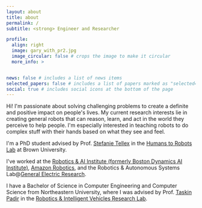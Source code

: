 ```yaml
---
layout: about
title: about
permalink: /
subtitle: <strong> Engineer and Researcher

profile:
  align: right
  image: gary_with_pr2.jpg
  image_circular: false # crops the image to make it circular
  more_info: >


news: false # includes a list of news items
selected_papers: false # includes a list of papers marked as "selected={true}"
social: true # includes social icons at the bottom of the page
---
```


Hi! I'm passionate about solving challenging problems to create a definite and positive impact on people's lives. 
My current research interests lie in creating general robots that can reason, learn, and act in 
the world they perceive to help people. I'm especially interested in teaching robots to do complex stuff with their hands based on what they see and feel.

I'm a PhD student advised by Prof. [Stefanie Tellex](https://www.linkedin.com/in/stefanie-tellex-38468818/) in the [Humans to Robots Lab](https://h2r.cs.brown.edu/) at Brown University.

I've worked at the [Robotics & AI Institute (formerly Boston Dynamics AI Institute)](https://rai-inst.com/),
 [Amazon Robotics](https://www.linkedin.com/company/amazon-fulfillment-technologies-robotics/p), and
 the Robotics & Autonomous Systems Lab@[General Electric Research](https://www.linkedin.com/company/geresearch/).

I have a Bachelor of Science in Computer Engineering and Computer Science from Northeastern University, where I was advised by Prof. [Taskin Padir](https://www.linkedin.com/in/tpadir/)
in the [Robotics & Intelligent Vehicles Research Lab](https://robot.neu.edu/).